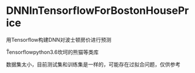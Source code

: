 # DNNInTensorflowForBostonHousePrice
用Tensorflow构建DNN对波士顿房价进行预测

Ťensorflowpython3.6坎坷的熊猫等类库

数据集太小，目前测试集和训练集是一样的，可能存在过拟合问题，仅供参考
